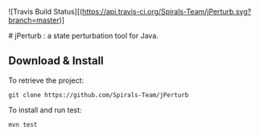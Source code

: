 ![Travis Build Status][(https://api.travis-ci.org/Spirals-Team/jPerturb.svg?branch=master)]

# jPerturb : a state perturbation tool for Java.

## Download & Install

To retrieve the project:
```
git clone https://github.com/Spirals-Team/jPerturb
```

To install and run test:
```
mvn test
```